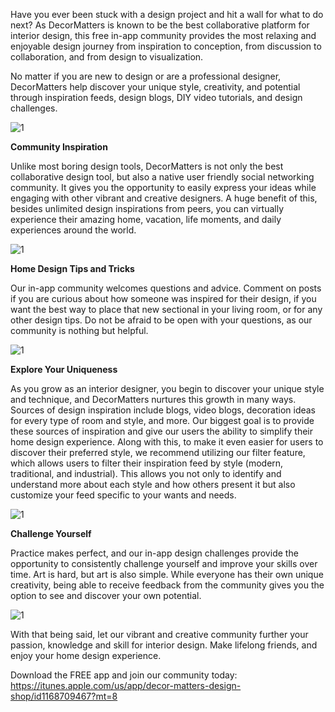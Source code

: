 Have you ever been stuck with a design project and hit a wall for what to do next? As DecorMatters is known to be the best collaborative platform for interior design, this free in-app community provides the most relaxing and enjoyable design journey from inspiration to conception, from discussion to collaboration, and from design to visualization.

No matter if you are new to design or are a professional designer, DecorMatters help discover your unique style, creativity, and potential through inspiration feeds, design blogs, DIY video tutorials, and design challenges.

![1](https://didr9pubr8qfh.cloudfront.net/blog/blog-page/blog-page-7/1.jpg)

**Community Inspiration**

Unlike most boring design tools, DecorMatters is not only the best collaborative design tool, but also a native user friendly social networking community. It gives you the opportunity to easily express your ideas while engaging with other vibrant and creative designers. A huge benefit of this, besides unlimited design inspirations from peers, you can virtually experience their amazing home, vacation, life moments, and daily experiences around the world.

![1](https://didr9pubr8qfh.cloudfront.net/blog/blog-page/blog-page-7/2.jpg)

**Home Design Tips and Tricks**

Our in-app community welcomes questions and advice. Comment on posts if you are curious about how someone was inspired for their design, if you want the best way to place that new sectional in your living room, or for any other design tips. Do not be afraid to be open with your questions, as our community is nothing but helpful.

![1](https://didr9pubr8qfh.cloudfront.net/blog/blog-page/blog-page-7/3.jpg)

**Explore Your Uniqueness**

As you grow as an interior designer, you begin to discover your unique style and technique, and DecorMatters nurtures this growth in many ways. Sources of design inspiration include blogs, video blogs, decoration ideas for every type of room and style, and more. Our biggest goal is to provide these sources of inspiration and give our users the ability to simplify their home design experience. Along with this, to make it even easier for users to discover their preferred style, we recommend utilizing our filter feature, which allows users to filter their inspiration feed by style (modern, traditional, and industrial). This allows you not only to identify and understand more about each style and how others present it but also customize your feed specific to your wants and needs.

![1](https://didr9pubr8qfh.cloudfront.net/blog/blog-page/blog-page-7/4.jpg)

**Challenge Yourself**

Practice makes perfect, and our in-app design challenges provide the opportunity to consistently challenge yourself and improve your skills over time. Art is hard, but art is also simple. While everyone has their own unique creativity, being able to receive feedback from the community gives you the option to see and discover your own potential.

![1](https://didr9pubr8qfh.cloudfront.net/blog/blog-page/blog-page-7/5.jpg)

With that being said, let our vibrant and creative community further your passion, knowledge and skill for interior design. Make lifelong friends, and enjoy your home design experience.

Download the FREE app and join our community today: https://itunes.apple.com/us/app/decor-matters-design-shop/id1168709467?mt=8